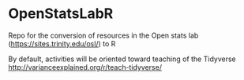 # OpenStatsLabR
Repo for the conversion of resources in the Open stats lab (https://sites.trinity.edu/osl/) to R

By default, activities will be oriented toward teaching of the Tidyverse http://varianceexplained.org/r/teach-tidyverse/ 

